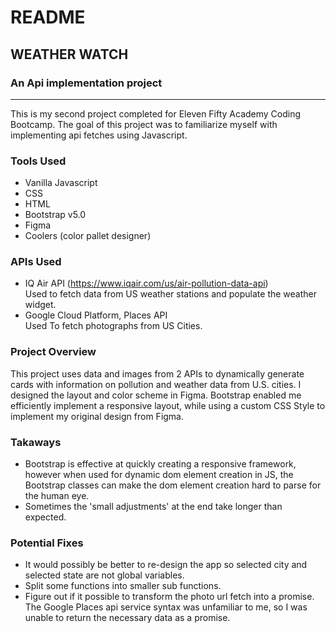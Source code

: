 # README
## WEATHER WATCH
### An Api implementation project

---

This is my second project completed for Eleven Fifty Academy Coding Bootcamp. The goal of this project was to familiarize myself with implementing api fetches using Javascript.  

### Tools Used
- Vanilla Javascript
- CSS
- HTML
- Bootstrap v5.0
- Figma
- Coolers (color pallet designer)

### APIs Used<br>
- IQ Air API (https://www.iqair.com/us/air-pollution-data-api)<br>
  Used to fetch data from US weather stations and populate the weather widget.
- Google Cloud Platform, Places API<br>
  Used To fetch photographs from US Cities.

### Project Overview
This project uses data and images from 2 APIs to dynamically generate cards with information on pollution and weather data from U.S. cities. I designed the layout and color scheme in Figma. Bootstrap enabled me efficiently implement a responsive layout, while using a custom CSS Style to implement my original design from Figma.  

### Takaways
- Bootstrap is effective at quickly creating a responsive framework, however when used for dynamic dom element creation in JS, the Bootstrap classes can make the dom element creation hard to parse for the human eye.
- Sometimes the 'small adjustments' at the end take longer than expected.

### Potential Fixes
- It would possibly be better to re-design the app so selected city and selected state are not global variables.
- Split some functions into smaller sub functions.
- Figure out if it possible to transform the photo url fetch into a promise.  The Google Places api service syntax was unfamiliar to me, so I was unable to return the necessary data as a promise.